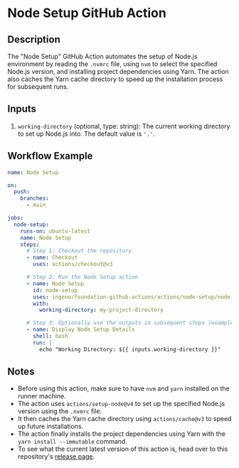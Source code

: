 # Node Setup GitHub Action

## Description

The "Node Setup" GitHub Action automates the setup of Node.js environment by reading the `.nvmrc` file, using `nvm` to select the specified Node.js version, and installing project dependencies using Yarn. The action also caches the Yarn cache directory to speed up the installation process for subsequent runs.

## Inputs

1. `working-directory` (optional, type: string): The current working directory to set up Node.js into. The default value is `'.'`.

## Workflow Example

```yaml
name: Node Setup

on:
  push:
    branches:
      - main

jobs:
  node-setup:
    runs-on: ubuntu-latest
    name: Node Setup
    steps:
      # Step 1: Checkout the repository
      - name: Checkout
        uses: actions/checkout@v3

      # Step 2: Run the Node Setup action
      - name: Node Setup
        id: node-setup
        uses: ingeno/foundation-github-actions/actions/node-setup/node-setup@<latest>
        with:
          working-directory: my-project-directory

      # Step 3: Optionally use the outputs in subsequent steps (example)
      - name: Display Node Setup Details
        shell: bash
        run: |
          echo "Working Directory: ${{ inputs.working-directory }}"
```

## Notes

- Before using this action, make sure to have `nvm` and `yarn` installed on the runner machine.
- The action uses `actions/setup-node@v4` to set up the specified Node.js version using the `.nvmrc` file.
- It then caches the Yarn cache directory using `actions/cache@v3` to speed up future installations.
- The action finally installs the project dependencies using Yarn with the `yarn install --immutable` command.
- To see what the current latest version of this action is, head over to this repository's [release page](https://github.com/ingeno/foundation-github-actions/releases).

